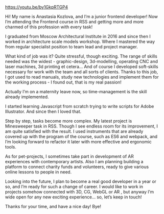 https://youtu.be/by1GkpRTGP4

Hi! My name is Anastasia Kozlova, and I’m a junior frontend developer!
Now I’m attending the Frontend course in RSS and getting more and more charmed of this profession with every task!

I graduated from Moscow Architectural Institute in 2016 and since then I worked in architecture scale models workshop. Where I mastered the way from regular specialist position to team lead and project manager.

What kind of job was it? Quite stressful, though exciting. The range of skills needed was the widest - graphic-design, 3d-modelling, operating CNC and laser machines, 3d printing  et cetera... And of course I developed soft-skills necessary for work with the team and all sorts of clients. Thanks to this job, I got used to read manuals, study new technologies and implement them for the working process  - I found out, that is my real passion! 

Actually I’m on a maternity leave now, so time-management is the skill already implemented. 

I started learning Javascript from scratch trying to write scripts for Adobe Illustrator. And since then I loved that. 

Step by step, tasks become more complex. My latest project is Minesweeper task in RSS.  Though I see endless room for its improvement, I am quite satisfied with the result. I used instruments that are already covered up with the program of the course, such as ES6 and webpack, and I’m looking forward to refactor it later with more effective and ergonomic tools. 

As for pet-projects, I sometimes take part in development of AR experiences with contemporary artists. Also I am planning building a platform to connect charity funds and volunteers, ready to give various online lessons to people in need.

Looking into the future, I plan to become a real good developer in a year or so, and I’m ready for such a change of career. I would like to work in projects somehow connected with 
3D, CG, WebGL or AR , but anyway I’m wide open for any new exciting experience… so, let’s keep in touch! 

Thanks for your time, and 
have a nice day! Bye!
